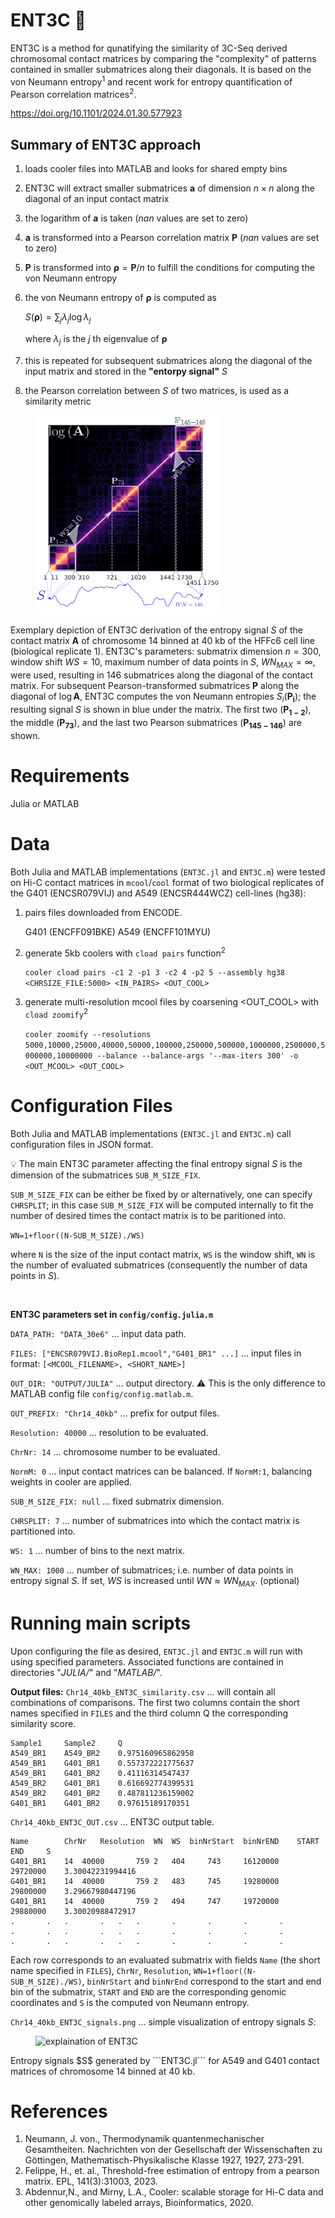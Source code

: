 # ENT3C :duck:
ENT3C is a method for qunatifying the similarity of 3C-Seq derived chromosomal contact matrices by comparing the "complexity" of patterns contained in smaller submatrices along their diagonals. It is based on the von Neumann entropy<sup>1</sup> and recent work for entropy quantification of Pearson correlation matrices<sup>2</sup>.

https://doi.org/10.1101/2024.01.30.577923 

## Summary of ENT3C approach
1. loads cooler files into MATLAB and looks for shared empty bins
2. ENT3C will extract smaller submatrices $\mathbf{a}$ of dimension $n\times n$ along the diagonal of an input contact matrix 
4. the logarithm of $\mathbf{a}$ is taken ($nan$ values are set to zero)
5. $\mathbf{a}$ is transformed into a Pearson correlation matrix $\mathbf{P}$ ($nan$ values are set to zero)
6. $\mathbf{P}$ is transformed into $\boldsymbol{\rho}=\mathbf{P}/n$ to fulfill the conditions for computing the von Neumann entropy
7. the von Neumann entropy of $\boldsymbol{\rho}$ is computed as

   $S(\boldsymbol{\rho})=\sum_j \lambda_j \log \lambda_j$

   where $\lambda_j$ is the $j$ th eigenvalue of $\boldsymbol{\rho}$
8. this is repeated for subsequent submatrices along the diagonal of the input matrix and stored in the **"entorpy signal"** $S$
9. the Pearson correlation between $S$ of two matrices, is used as a similarity metric 

<figure>
    <img src="Figures/ENT3C_explain.png" width="297.358" height="318.837" 
         alt="explaination of ENT3C">
</figure>

Exemplary depiction of ENT3C derivation of the entropy signal $S$ of the contact matrix $\mathbf{A}$ of chromosome 14 binned at 40 kb of the HFFc6 cell line (biological replicate 1). ENT3C's parameters: submatrix dimension $n=300$, window shift $WS=10$, maximum number of data points in $S$, $WN_{MAX}=\infty$, were used, resulting in 146 submatrices along the diagonal of the contact matrix. For subsequent Pearson-transformed submatrices $\mathbf{P}$ along the diagonal of $\log{\mathbf{A}}$, ENT3C computes the von Neumann entropies $S_i(\mathbf{P_i})$; the resulting signal $S$ is shown in blue under the matrix. The first two ($\mathbf{P_{1-2}}$), the middle ($\mathbf{P_{73}}$), and the last two Pearson submatrices ($\mathbf{P_{145-146}}$) are shown.

# Requirements
Julia or MATLAB

# Data
Both Julia and MATLAB implementations (```ENT3C.jl``` and ```ENT3C.m```) were tested on Hi-C contact matrices in ```mcool```/```cool``` format of two biological replicates of the G401 (ENCSR079VIJ) and A549 (ENCSR444WCZ) cell-lines (hg38):

 1. pairs files downloaded from ENCODE.
  
	G401 (ENCFF091BKE) A549 (ENCFF101MYU)

 4. generate 5kb coolers with ```cload pairs``` function<sup>2</sup>
 
	```cooler cload pairs -c1 2 -p1 3 -c2 4 -p2 5 --assembly hg38 <CHRSIZE_FILE:5000> <IN_PAIRS> <OUT_COOL>```

 5. generate multi-resolution mcool files by coarsening <OUT_COOL>  with ```cload zoomify```<sup>2</sup>
    
	```cooler zoomify --resolutions 5000,10000,25000,40000,50000,100000,250000,500000,1000000,2500000,5000000,10000000 --balance --balance-args '--max-iters 300' -o <OUT_MCOOL> <OUT_COOL>```

# Configuration Files
Both Julia and MATLAB implementations (```ENT3C.jl``` and ```ENT3C.m```) call configuration files in JSON format. 

:bulb: The main ENT3C parameter affecting the final entropy signal $S$ is the dimension of the submatrices ```SUB_M_SIZE_FIX```. 

```SUB_M_SIZE_FIX``` can be either be fixed by or alternatively, one can specify ```CHRSPLIT```; in this case ```SUB_M_SIZE_FIX``` will be computed internally to fit the number of desired times the contact matrix is to be paritioned into. 

```WN=1+floor((N-SUB_M_SIZE)./WS)```

where ```N``` is the size of the input contact matrix, ```WS``` is the window shift, ```WN``` is the number of evaluated submatrices (consequently the number of data points in $S$).

<br>

**ENT3C parameters set in ```config/config.julia.m```**

```DATA_PATH: "DATA_30e6"``` $\dots$ input data path. 

```FILES: ["ENCSR079VIJ.BioRep1.mcool","G401_BR1" ...]``` $\dots$ input files in format: ```[<MCOOL_FILENAME>, <SHORT_NAME>]```

```OUT_DIR: "OUTPUT/JULIA"``` $\dots$ output directory. :warning: This is the only difference to MATLAB config file ```config/config.matlab.m```.

```OUT_PREFIX: "Chr14_40kb"``` $\dots$ prefix for output files.

```Resolution: 40000``` $\dots$ resolution to be evaluated.

```ChrNr: 14``` $\dots$ chromosome number to be evaluated.

```NormM: 0``` $\dots$ input contact matrices can be balanced. If ```NormM:1```, balancing weights in cooler are applied.

```SUB_M_SIZE_FIX: null``` $\dots$ fixed submatrix dimension.

```CHRSPLIT: 7``` $\dots$ number of submatrices into which the contact matrix is partitioned into.

```WS: 1``` $\dots$ number of bins to the next matrix.

```WN_MAX: 1000``` $\dots$ number of submatrices; i.e. number of data points in entropy signal $S$. If set, $WS$ is increased until $WN \approx WN_{MAX}$. (optional)

# Running main scripts 

Upon configuring the file as desired, ```ENT3C.jl``` and ```ENT3C.m``` will run with using specified parameters. 
Associated functions are contained in directories "*JULIA/*" and "*MATLAB/*".

**Output files:**
```Chr14_40kb_ENT3C_similarity.csv``` $\dots$ will contain all combinations of comparisons. The first two columns contain the short names specified in ```FILES``` and the third column Q the corresponding similarity score.  
```
Sample1		Sample2		Q
A549_BR1	A549_BR2	0.975160965862958
A549_BR1	G401_BR1	0.557372221775637
A549_BR1	G401_BR2	0.41116314547437
A549_BR2	G401_BR1	0.616692774399531
A549_BR2	G401_BR2	0.487811236159002
G401_BR1	G401_BR2	0.97615189170351
```

```Chr14_40kb_ENT3C_OUT.csv``` $\dots$ ENT3C output table. 
```
Name		ChrNr	Resolution	WN	WS	binNrStart	binNrEND	START		END		S
G401_BR1	14	40000		759	2	404		743		16120000	29720000	3.30042231994416
G401_BR1	14	40000		759	2	483		745		19280000	29800000	3.29667980447196
G401_BR1	14	40000		759	2	494		747		19720000	29880000	3.30020988472917
.		.	.		.	.	.		.		.		.		.
.		.	.		.	.	.		.		.		.		.
.		.	.		.	.	.		.		.		.		.
```
Each row corresponds to an evaluated submatrix with fields ```Name``` (the short name specified in ```FILES```), ```ChrNr```, ```Resolution```, ```WN=1+floor((N-SUB_M_SIZE)./WS)```, ```binNrStart``` and ```binNrEnd``` correspond to the start and end bin of the submatrix, ```START``` and ```END``` are the corresponding genomic coordinates and ```S``` is the computed von Neumann entropy.

```Chr14_40kb_ENT3C_signals.png``` $\dots$ simple visualization of entropy signals $S$:
<figure>
    <img src="OUTPUT/JULIA/Chr14_40kb_ENT3C_OUT.png" width="500" height="300" 
         alt="explaination of ENT3C">
</figure>
Entropy signals $S$ generated by ```ENT3C.jl``` for A549 and G401 contact matrices of chromosome 14 binned at 40 kb.

# References
1. Neumann, J. von., Thermodynamik quantenmechanischer Gesamtheiten. Nachrichten von der Gesellschaft der Wissenschaften zu Göttingen, Mathematisch-Physikalische Klasse 1927, 1927, 273-291.
2. Felippe, H., et. al., Threshold-free estimation of entropy from a pearson matrix. EPL, 141(3):31003, 2023.
3. Abdennur,N., and Mirny, L.A., Cooler: scalable storage for Hi-C data and other genomically labeled arrays, Bioinformatics, 2020.
